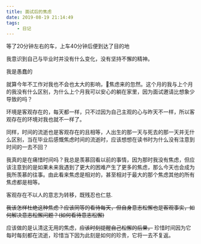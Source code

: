 ```yaml
---
title: 面试后的焦虑
date: 2019-08-19 21:14:49
tags:
    - 日记
---
```

等了20分钟左右的车，上车40分钟后便到达了目的地

我意识到自己与毕业时并没有什么变化，没有坚持不懈的精神。

我是愚蠢的

就算今年不工作对我也不会也太大的影响，焦虑来的忽然。这个月的我与上个月的我没有什么区别，为什么上个月我可以安心的躺在家里，因为面试邀请比想象少导致的吗？

环境是客观存在的，每天都一样，只不过因为自己主观的心与昨天不一样，所以客观存在的环境对我也就不一样了。

同样，时间的流逝也是客观存在的且相等，人出生的那一天与死去的那一天并无什么区别，当在毕业后感慨焦虑时间的流逝时，应该想想在读书时为什么没有注意到时间的一去不回？

我真的是在痛惜时间吗？我总是羡慕回看以前的事情，因为那时我没有焦虑，但应该注意到的是如果未来我遇到了更大的困难产生了更多的焦虑，那么今天也会成为我所羡慕的往事。由此看来焦虑是相对的，甚至相对于最大的那个焦虑其他的所有焦虑都是相等。

客观存在不以人的意志为转移，既残忍也仁慈.

~~我该怎样杜绝这种焦虑？应该同等的看待每天，但自身意志松懈也是客观事实，如何解决意志松懈问题？(如何看待意志松懈)~~

应该做的是认清这无用的焦虑，~~应该时刻提醒自己松懈的后果，~~ 珍惜时间因为它每时每刻都在流逝，珍惜当下因为此刻是如何的珍贵，它将一去不复返。